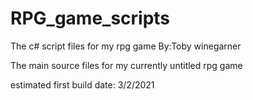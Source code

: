 # RPG_game_scripts
The c# script files for my rpg game
By:Toby winegarner

The main source files for my currently untitled rpg game

estimated first build date: 3/2/2021

